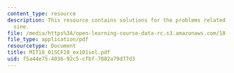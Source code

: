 ```yaml
---
content_type: resource
description: This resource contains solutions for the problems related to the hyperbolic
  sine.
file: /media/https%3A/open-learning-course-data-rc.s3.amazonaws.com/18-01sc-single-variable-calculus-fall-2010/f5a44e75403692c5cfbf7882a79d77d3_MIT18_01SCF10_ex101sol.pdf
file_type: application/pdf
resourcetype: Document
title: MIT18_01SCF10_ex101sol.pdf
uid: f5a44e75-4036-92c5-cfbf-7882a79d77d3
---
```

